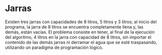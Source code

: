 # Jarras
Existen tres jarras con capacidades de 8 litros, 5 litros y 3 litros; 
al inicio del programa, la jarra de 8 litros se encuentra completamente llena y, las demás, están vacías. 
El problema consiste en tener, al final de la ejecución del algoritmo, 4 litros en la jarra con capacidad de 8 litros,
sin importar el contenido de las demás jarras ni derramar el agua que se esté traspasando, utilizando un paradigma de programación lógico.
